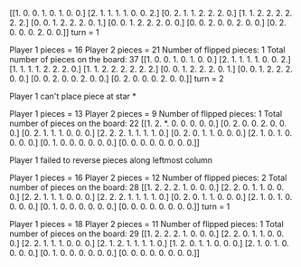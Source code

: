 [[1. 0. 0. 1. 0. 1. 0. 0.]
 [2. 1. 1. 1. 1. 0. 0. 2.]
 [0. 2. 1. 1. 2. 2. 2. 0.]
 [1. 1. 2. 2. 2. 2. 2. 2.]
 [0. 0. 1. 2. 2. 2. 0. 1.]
 [0. 0. 1. 2. 2. 2. 0. 0.]
 [0. 0. 2. 0. 0. 2. 0. 0.]
 [0. 2. 0. 0. 0. 2. 0. 0.]]
turn = 1

Player 1 pieces = 16
Player 2 pieces = 21
Number of flipped pieces:  1
Total number of pieces on the board:  37
[[1. 0. 0. 1. 0. 1. 0. 0.]
 [2. 1. 1. 1. 1. 0. 0. 2.]
 [1. 1. 1. 1. 2. 2. 2. 0.]
 [1. 1. 2. 2. 2. 2. 2. 2.]
 [0. 0. 1. 2. 2. 2. 0. 1.]
 [0. 0. 1. 2. 2. 2. 0. 0.]
 [0. 0. 2. 0. 0. 2. 0. 0.]
 [0. 2. 0. 0. 0. 2. 0. 0.]]
turn = 2


Player 1 can't place piece at star *

Player 1 pieces = 13
Player 2 pieces = 9
Number of flipped pieces:  1
Total number of pieces on the board:  22
[[1. 2. *. 0. 0. 0. 0. 0.]
 [0. 2. 0. 0. 2. 0. 0. 0.]
 [0. 2. 1. 1. 1. 0. 0. 0.]
 [2. 2. 2. 1. 1. 1. 1. 0.]
 [0. 2. 0. 1. 1. 0. 0. 0.]
 [2. 1. 0. 1. 0. 0. 0. 0.]
 [0. 1. 0. 0. 0. 0. 0. 0.]
 [0. 0. 0. 0. 0. 0. 0. 0.]]


Player 1 failed to reverse pieces along leftmost column

Player 1 pieces = 16
Player 2 pieces = 12
Number of flipped pieces:  2
Total number of pieces on the board:  28
[[1. 2. 2. 2. 1. 0. 0. 0.]
 [2. 2. 0. 1. 1. 0. 0. 0.]
 [2. 2. 1. 1. 1. 0. 0. 0.]
 [2. 2. 2. 1. 1. 1. 1. 0.]
 [0. 2. 0. 1. 1. 0. 0. 0.]
 [2. 1. 0. 1. 0. 0. 0. 0.]
 [0. 1. 0. 0. 0. 0. 0. 0.]
 [0. 0. 0. 0. 0. 0. 0. 0.]]
turn = 1

Player 1 pieces = 18
Player 2 pieces = 11
Number of flipped pieces:  1
Total number of pieces on the board:  29
[[1. 2. 2. 2. 1. 0. 0. 0.]
 [2. 2. 0. 1. 1. 0. 0. 0.]
 [2. 2. 1. 1. 1. 0. 0. 0.]
 [2. 1. 2. 1. 1. 1. 1. 0.]
 [1. 2. 0. 1. 1. 0. 0. 0.]
 [2. 1. 0. 1. 0. 0. 0. 0.]
 [0. 1. 0. 0. 0. 0. 0. 0.]
 [0. 0. 0. 0. 0. 0. 0. 0.]]
